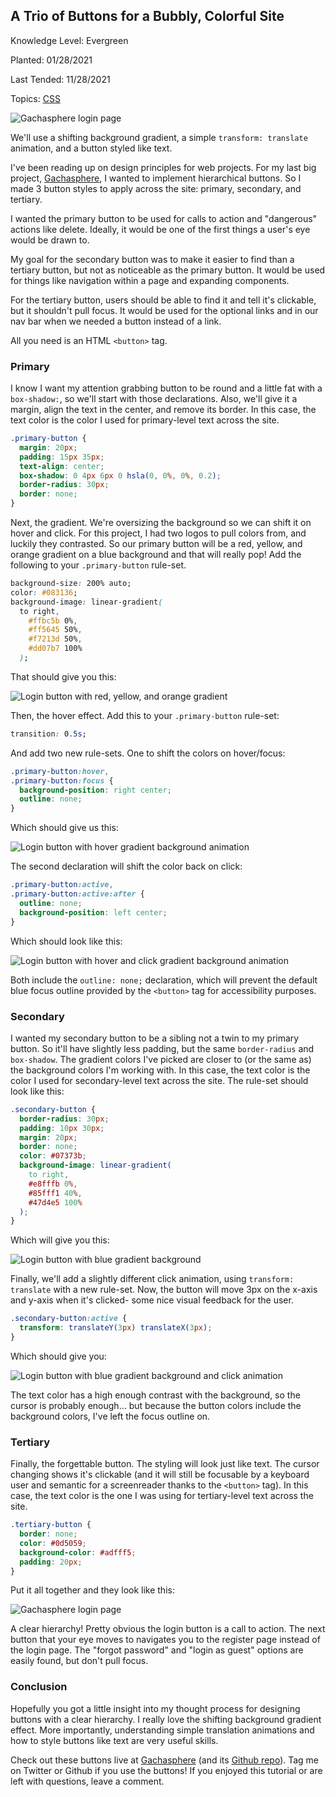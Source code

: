 ## A Trio of Buttons for a Bubbly, Colorful Site

Knowledge Level: Evergreen

Planted: 01/28/2021

Last Tended: 11/28/2021

Topics: [CSS](/topic.html?topic=CSS)

![Gachasphere login page](https://images.abbeyperini.com/buttons-trio/all-buttons.png)

We'll use a shifting background gradient, a simple `transform: translate` animation, and a button styled like text.

I've been reading up on design principles for web projects. For my last big project, [Gachasphere](http://gachasphere.surge.sh/#/index), I wanted to implement hierarchical buttons. So I made 3 button styles to apply across the site: primary, secondary, and tertiary.

I wanted the primary button to be used for calls to action and "dangerous" actions like delete. Ideally, it would be one of the first things a user's eye would be drawn to.

My goal for the secondary button was to make it easier to find than a tertiary button, but not as noticeable as the primary button. It would be used for things like navigation within a page and expanding components.

For the tertiary button, users should be able to find it and tell it's clickable, but it shouldn't pull focus. It would be used for the optional links and in our nav bar when we needed a button instead of a link.

All you need is an HTML `<button>` tag.

### Primary

I know I want my attention grabbing button to be round and a little fat with a `box-shadow:`, so we'll start with those declarations. Also, we'll give it a margin, align the text in the center, and remove its border. In this case, the text color is the color I used for primary-level text across the site.

```CSS
.primary-button {
  margin: 20px;
  padding: 15px 35px;
  text-align: center;
  box-shadow: 0 4px 6px 0 hsla(0, 0%, 0%, 0.2);
  border-radius: 30px;
  border: none;
}
```

Next, the gradient. We're oversizing the background so we can shift it on hover and click. For this project, I had two logos to pull colors from, and luckily they contrasted. So our primary button will be a red, yellow, and orange gradient on a blue background and that will really pop! Add the following to your `.primary-button` rule-set.

```CSS
background-size: 200% auto;
color: #083136;
background-image: linear-gradient(
  to right,
    #ffbc5b 0%,
    #ff5645 50%,
    #f7213d 50%,
    #dd07b7 100%
  );
```

That should give you this:

![Login button with red, yellow, and orange gradient](https://images.abbeyperini.com/buttons-trio/login.png)

Then, the hover effect. Add this to your `.primary-button` rule-set:

```CSS
transition: 0.5s;
```

And add two new rule-sets. One to shift the colors on hover/focus:

```CSS
.primary-button:hover,
.primary-button:focus {
  background-position: right center;
  outline: none;
}
```

Which should give us this:

![Login button with hover gradient background animation](https://images.abbeyperini.com/buttons-trio/primaryHover.gif)

The second declaration will shift the color back on click:

```CSS
.primary-button:active,
.primary-button:active:after {
  outline: none;
  background-position: left center;
}
```

Which should look like this:

![Login button with hover and click gradient background animation](https://images.abbeyperini.com/buttons-trio/click.gif)

Both include the `outline: none;` declaration, which will prevent the default blue focus outline provided by the `<button>` tag for accessibility purposes.

### Secondary

I wanted my secondary button to be a sibling not a twin to my primary button. So it'll have slightly less padding, but the same `border-radius` and `box-shadow`. The gradient colors I've picked are closer to (or the same as) the background colors I'm working with. In this case, the text color is the color I used for secondary-level text across the site. The rule-set should look like this:

```CSS
.secondary-button {
  border-radius: 30px;
  padding: 10px 30px;
  margin: 20px;
  border: none;
  color: #07373b;
  background-image: linear-gradient(
    to right,
    #e8fffb 0%,
    #85fff1 40%,
    #47d4e5 100%
  );
}
```

Which will give you this:

![Login button with blue gradient background](https://images.abbeyperini.com/buttons-trio/secondary.png)

Finally, we'll add a slightly different click animation, using `transform: translate` with a new rule-set. Now, the button will move 3px on the x-axis and y-axis when it's clicked- some nice visual feedback for the user.

```CSS
.secondary-button:active {
  transform: translateY(3px) translateX(3px);
}
```

Which should give you:

![Login button with blue gradient background and click animation](https://images.abbeyperini.com/buttons-trio/secondary-click.gif)

The text color has a high enough contrast with the background, so the cursor is probably enough… but because the button colors include the background colors, I've left the focus outline on.

### Tertiary

Finally, the forgettable button. The styling will look just like text. The cursor changing shows it's clickable (and it will still be focusable by a keyboard user and semantic for a screenreader thanks to the `<button>` tag). In this case, the text color is the one I was using for tertiary-level text across the site.

```CSS
.tertiary-button {
  border: none;
  color: #0d5059;
  background-color: #adfff5;
  padding: 20px;
}
```

Put it all together and they look like this:

![Gachasphere login page](https://images.abbeyperini.com/buttons-trio/all-buttons.gif)

A clear hierarchy! Pretty obvious the login button is a call to action. The next button that your eye moves to navigates you to the register page instead of the login page. The "forgot password" and "login as guest" options are easily found, but don't pull focus.

### Conclusion

Hopefully you got a little insight into my thought process for designing buttons with a clear hierarchy. I really love the shifting background gradient effect. More importantly, understanding simple translation animations and how to style buttons like text are very useful skills.

Check out these buttons live at [Gachasphere](http://gachasphere.surge.sh/#/index) (and its [Github repo](https://github.com/brodri4/Gachasphere-client)). Tag me on Twitter or Github if you use the buttons! If you enjoyed this tutorial or are left with questions, leave a comment.
